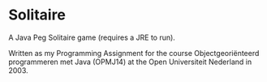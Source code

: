 # Solitaire #

A Java Peg Solitaire game (requires a JRE to run).

Written as my Programming Assignment for the course Objectgeoriënteerd programmeren met Java (OPMJ14) at the Open Universiteit Nederland in 2003.

